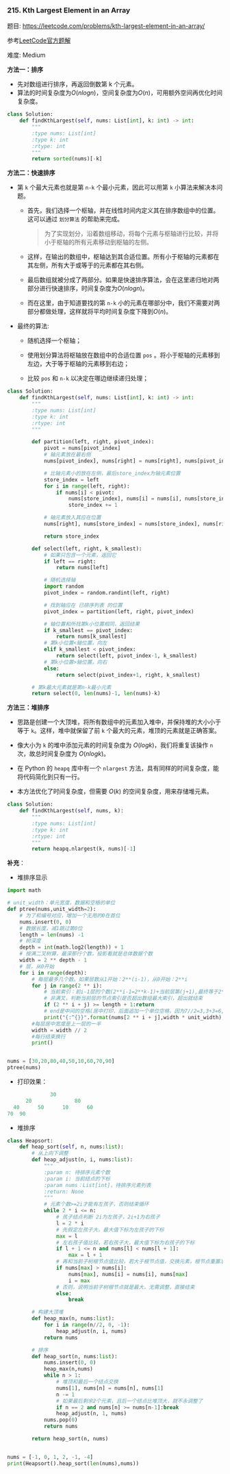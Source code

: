### 215. Kth Largest Element in an Array

题目:
<https://leetcode.com/problems/kth-largest-element-in-an-array/>

参考[LeetCode官方题解](<https://leetcode-cn.com/problems/kth-largest-element-in-an-array/solution/shu-zu-zhong-de-di-kge-zui-da-yuan-su-by-leetcode/>)

难度:   Medium


**方法一：排序**
- 先对数组进行排序，再返回倒数第 k 个元素。
- 算法的时间复杂度为$O(nlogn)$，空间复杂度为$O(n)$，可用额外空间再优化时间复杂度。
```python
class Solution:
    def findKthLargest(self, nums: List[int], k: int) -> int:
        """
        :type nums: List[int]
        :type k: int
        :rtype: int
        """
        return sorted(nums)[-k]
```



**方法二：快速排序**
- 第 `k` 个最大元素也就是第 `n-k` 个最小元素，因此可以用第 `k` 小算法来解决本问题。
    - 首先，我们选择一个枢轴，并在线性时间内定义其在排序数组中的位置。这可以通过 `划分算法` 的帮助来完成。
        > 为了实现划分，沿着数组移动，将每个元素与枢轴进行比较，并将小于枢轴的所有元素移动到枢轴的左侧。
    - 这样，在输出的数组中，枢轴达到其合适位置。所有小于枢轴的元素都在其左侧，所有大于或等于的元素都在其右侧。

    - 最后数组就被分成了两部分。如果是快速排序算法，会在这里递归地对两部分进行快速排序，时间复杂度为$O(nlogn)$。

    - 而在这里，由于知道要找的第 `n-k` 小的元素在哪部分中，我们不需要对两部分都做处理，这样就将平均时间复杂度下降到$O(n)$。

- 最终的算法:

    - 随机选择一个枢轴；

    - 使用划分算法将枢轴放在数组中的合适位置 `pos` 。将小于枢轴的元素移到左边，大于等于枢轴的元素移到右边；

    - 比较 `pos` 和 `n-k` 以决定在哪边继续递归处理；

```python
class Solution:
    def findKthLargest(self, nums: List[int], k: int) -> int:
        """
        :type nums: List[int]
        :type k: int
        :rtype: int
        """

        def partition(left, right, pivot_index):
            pivot = nums[pivot_index]
            # 轴元素放在最右侧
            nums[pivot_index], nums[right] = nums[right], nums[pivot_index]

            # 比轴元素小的放在左侧，最后store_index为轴元素位置
            store_index = left
            for i in range(left, right):
                if nums[i] < pivot:
                    nums[store_index], nums[i] = nums[i], nums[store_index]
                    store_index += 1

            # 轴元素放入其应在位置
            nums[right], nums[store_index] = nums[store_index], nums[right]

            return store_index

        def select(left, right, k_smallest):
            # 如果只包含一个元素，返回它
            if left == right:
                return nums[left]

            # 随机选择轴
            import random
            pivot_index = random.randint(left, right)

            # 找到轴应在 已排序列表 的位置
            pivot_index = partition(left, right, pivot_index)

            # 轴位置和所找第k小位置相同，返回结果
            if k_smallest == pivot_index:
                return nums[k_smallest]
            # 第k小位置<轴位置，向左
            elif k_smallest < pivot_index:
                return select(left, pivot_index-1, k_smallest)
            # 第k小位置>轴位置，向右
            else:
                return select(pivot_index+1, right, k_smallest)

        # 第k最大元素就是第n-k最小元素
        return select(0, len(nums)-1, len(nums)-k)

```

**方法三：堆排序**
- 思路是创建一个大顶堆，将所有数组中的元素加入堆中，并保持堆的大小小于等于 `k`。这样，堆中就保留了前 `k` 个最大的元素，堆顶的元素就是正确答案。
- 像大小为 `k` 的堆中添加元素的时间复杂度为 $O(logk)$，我们将重复该操作 `n` 次，故总时间复杂度为 $O(nlogk)$。

- 在 Python 的 `heapq` 库中有一个 `nlargest` 方法，具有同样的时间复杂度，能将代码简化到只有一行。

- 本方法优化了时间复杂度，但需要 $O(k)$ 的空间复杂度，用来存储堆元素。

```python
class Solution:
    def findKthLargest(self, nums, k):
        """
        :type nums: List[int]
        :type k: int
        :rtype: int
        """
        return heapq.nlargest(k, nums)[-1]
```


**补充**：

- 堆排序显示
```python
import math

# unit_width：单元宽度，数据和空格的单位
def ptree(nums,unit_width=2):
    # 为了和编号对应，增加一个无用的0在首位
    nums.insert(0, 0)
    # 数据长度，减1跳过第0位
    length = len(nums) -1 
    # 树深度
    depth = int(math.log2(length)) + 1
    # 按满二叉树算，最深那行个数，投影看就是总体数据个数
    width = 2 ** depth - 1 
    # 层，从0开始
    for i in range(depth):
        # 每层最多几个数。如果层数从1开始：2**(i-1)，从0开始：2**i
        for j in range(2 ** i):
            # 当前索引：前i-1层的个数(2**i-1=2**k-1)+当前层第(j+1),最终等于2**i+j
            # 非满叉，判断当前层的节点索引是否超出数组最大索引，超出就结束
            if (2 ** i + j) >= length + 1:return
            # end是中间的空格(居中打印，后面追加一个单位空格，因为7//2=3,3+3=6,少一个)
            print("{:^{}}".format(nums[2 ** i + j],width * unit_width),end=' ' * unit_width)
        #每层居中宽度是上一层的一半
        width = width // 2 
        #每行结束换行
        print()


nums = [30,20,80,40,50,10,60,70,90]
ptree(nums)
```
- 打印效果：
```python
              30                
      20              80        
  40      50      10      60    
70  90  
```

- 堆排序

```python
class Heapsort:
    def heap_sort(self, n, nums:list):
        # 从上向下调整
        def heap_adjust(n, i, nums:list):
            """
            :param n: 待排序元素个数
            :param i: 当前结点的下标
            :param nums：List[int]，待排序元素列表
            :return: None
            """
            # 元素个数>=2i才能有左孩子，否则结束循环
            while 2 * i <= n:
                # 孩子结点判断 2i为左孩子，2i+1为右孩子
                l = 2 * i
                # 先假定左孩子大，最大值下标为左孩子的下标
                max = l
                # 左右孩子值比较，若右孩子大，最大值下标为右孩子的下标
                if l + 1 <= n and nums[l] < nums[l + 1]:
                    max = l + 1
                # 再和当前子树根节点值比较，若大于根节点值，交换元素，根节点重置准备下一轮调整
                if nums[max] > nums[i]:
                    nums[max], nums[i] = nums[i], nums[max]
                    i = max
                # 否则，说明当前子树根节点就是最大，无需调整，直接结束
                else:
                    break

        # 构建大顶堆
        def heap_max(n, nums:list):
            for i in range(n//2, 0, -1):
                heap_adjust(n, i, nums)
            return nums

        # 排序
        def heap_sort(n, nums:list):
            nums.insert(0, 0)
            heap_max(n,nums)
            while n > 1:
                # 堆顶和最后一个结点交换
                nums[1], nums[n] = nums[n], nums[1]
                n -= 1
                # 如果最后剩余2个元素，且后一个结点比堆顶大，就不永调整了
                if n == 2 and nums[n] >= nums[n-1]:break
                heap_adjust(n, 1, nums)
            nums.pop(0)
            return nums

        return heap_sort(n, nums)


nums = [-1, 0, 1, 2, -1, -4]
print(Heapsort().heap_sort(len(nums),nums))
```